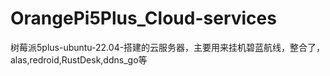 # OrangePi5Plus_Cloud-services
树莓派5plus-ubuntu-22.04-搭建的云服务器，主要用来挂机碧蓝航线，整合了，alas,redroid,RustDesk,ddns_go等
